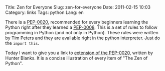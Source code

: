 Title: Zen for Everyone
Slug: zen-for-everyone
Date: 2011-02-15 10:03
Category: links
Tags: python
Lang: en

There is a [PEP-0020][], recommended for every beginners learning the Python right after they learned a [PEP-0008][]. This is a set of rules to follow programming in Python (and not only in Python). These rules were written by Tim Peters and they are available right in the python interpreter. Just do the `import this`.

Today I want to give you a link to [extension of the PEP-0020][example], written by Hunter Blanks. It is a concise illustration of every item of "The Zen of Python".

[PEP-0020]: http://www.python.org/dev/peps/pep-0020/
[PEP-0008]: http://www.python.org/dev/peps/pep-0008/
[example]: http://artifex.org/~hblanks/talks/2011/pep20_by_example.html
